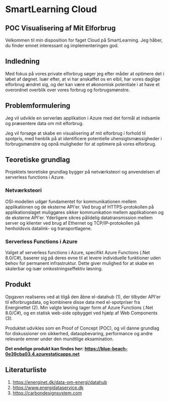 # SmartLearning Cloud  
## POC Visualisering af Mit Elforbrug 

Velkommen til min disposition for faget Cloud på SmartLearning. Jeg håber, du finder emnet interessant og implementeringen god. 

## Indledning 

Med fokus på vores private elforbrug søger jeg efter måder at optimere det i løbet af døgnet. Især efter, at vi har anskaffet os en elbil, har vores daglige elforbrug ændret sig, og der kan være et økonomisk potentiale i at have et overordnet overblik over vores forbrug og forbrugsmønstre. 

## Problemformulering 

Jeg vil udvikle en serverløs applikation i Azure med det formål at indsamle og præsentere data om mit elforbrug.  

Jeg vil forsøge at skabe en visualisering af mit elforbrug i forhold til spotpris, med henblik på at identificere potentielle uhensigtsmæssigheder i forbrugsmønstre og opnå muligheder for at optimere på vores elforbrug. 

## Teoretiske grundlag 

Projektets teoretiske grundlag bygger på netværksteori og anvendelsen af serverless functions i Azure. 

### Netværksteori 

OSI-modellen udgør fundamentet for kommunikationen mellem applikationen og de eksterne API'er. Ved brug af HTTPS-protokollen på applikationslaget muliggøres sikker kommunikation mellem applikationen og de eksterne API'er. Yderligere sikres pålidelig datatransmission mellem server og klienter ved brug af Ethernet og TCP/IP-protokollen på henholdsvis datalink- og transportlagene. 

### Serverless Functions i Azure 

Valget af serverless functions i Azure, specifikt Azure Functions (.Net 8.0/C#), baserer sig på deres evne til at levere individuelle funktioner uden behov for permanent infrastruktur. Dette giver mulighed for at skabe en skalerbar og især omkostningseffektiv løsning. 

## Produkt 

Opgaven realiseres ved at tilgå den åbne el-datahub (1), der tilbyder API'er til elforbrugsdata, og kombinere disse data med el-spotpriser fra Energinettet (2). Min valgte løsning tager form af Azure Functions (.Net 8.0/C#), og en statisk web-side opbygget ved hjælp af Web Components (3). 

Produktet udvikles som en Proof of Concept (POC), og vil danne grundlag for diskussioner om sikkerhed, dataopbevaring, performance og andre relevante emner under den mundtlige eksamination. 

**Det endelige produkt kan findes her: https://blue-beach-0e39cba03.4.azurestaticapps.net**

## Literaturliste 

1. https://energinet.dk/data-om-energi/datahub 
2. https://www.energidataservice.dk 
3. https://carbondesignsystem.com
